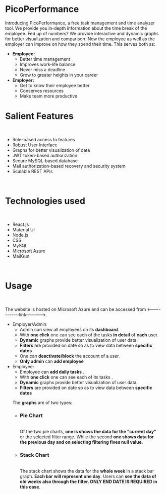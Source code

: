 # PicoPerformance
Introducing PicoPerformance, a free task management and time analyzer tool. We provide you in-depth information about the time break of the employee. 
Fed up of numbers? We provide interactive and dynamic graphs for better visualization and comparison. Now the employee as well as the employer can improve on how they spend their time. 
This serves both as:
<ul>
  <li><b>Employee:</b>
    <ul>
      <li>Better time management</li>
      <li>Improves work-life balance </li>
      <li>Never miss a deadline </li>
      <li>Grow to greater heights in your career</li>
     </ul></li>
  <li><b>Employer:</b>
  <ul>
    <li>Get to know their employee better</li>
    <li>Conserves resources </li>
    <li>Make team more productive</li>
   </ul></li>
</ul>

<h1>Salient Features</h1>
<br>

<ul>
  <li>Role-based access to features</li>
  <li>Robust User Interface</li>
  <li>Graphs for better visualization of data</li>
  <li>JWT token-based authorization</li>
  <li>Secure MySQL-based database</li>
  <li>Mail authorization-based recovery and security system</li>
  <li>Scalable REST APIs </li>
 </ul>
 
 <br>
 <h1>Technologies used</h1>
 <br>
 <ul>
  <li>React.js</li>
  <li>Material UI</li>
  <li>Node.js</li>
  <li>CSS</li>
  <li>MySQL</li>
  <li>Microsoft Azure</li>
  <li>MailGun</li>
 </ul>
<br>

<h1>Usage</h1>
<br>

The website is hosted on Microsoft Azure and can be accessed from <-----------link------->. 

<ul>
  <li>Employer/Admin: 
    <ul>
      <li>Admin can view all employees on its <b>dashboard</b>.</li>
      <li>With <b>one click</b> one can see each of the tasks <b>in detail</b> of <b>each</b> user.</li>
      <li> <b>Dynamic</b> graphs provide better visualization of user data.</li>
      <li> <b>Filters</b> are provided on date so as to view data between <b>specific dates</b> </li>
      <li> One can <b>deactivate/block</b> the account of a user.</li>
      <li><b>Only admin</b> can <b>add employee</b></li>
      </ul>
  </li>
  <li>
    Employee:
    <ul>
      <li>Employee can <b> add daily tasks </b>. </li> 
      <li>With <b>one click</b> one can see each of its tasks .</li>
      <li> <b>Dynamic</b> graphs provide better visualization of user data.</li>
      <li> <b>Filters</b> are provided on date so as to view data between <b>specific dates</b> </li>
   </li>
 </ul>
 
 The <b>graphs</b> are of two types:
 <ul>
  <li><b><h3>Pie Chart</h3> </b><br> Of the two pie charts, <b>one is shows the data for the "current day"</b> or the selected filter range. While the second <b>one shows data for the previous day and on selecting filtering fives null value</b>.  </li>
  <li><b><h3>Stack Chart</h3></b><br>The stack chart shows the data for the <b>whole week</b> in a stack bar graph. <b>Each bar will represent one day</b>.  Users can <b>see the data of old weeks also through the filter. ONLY END DATE IS REQUIRED in this case</b>.</li>
  </ul>

